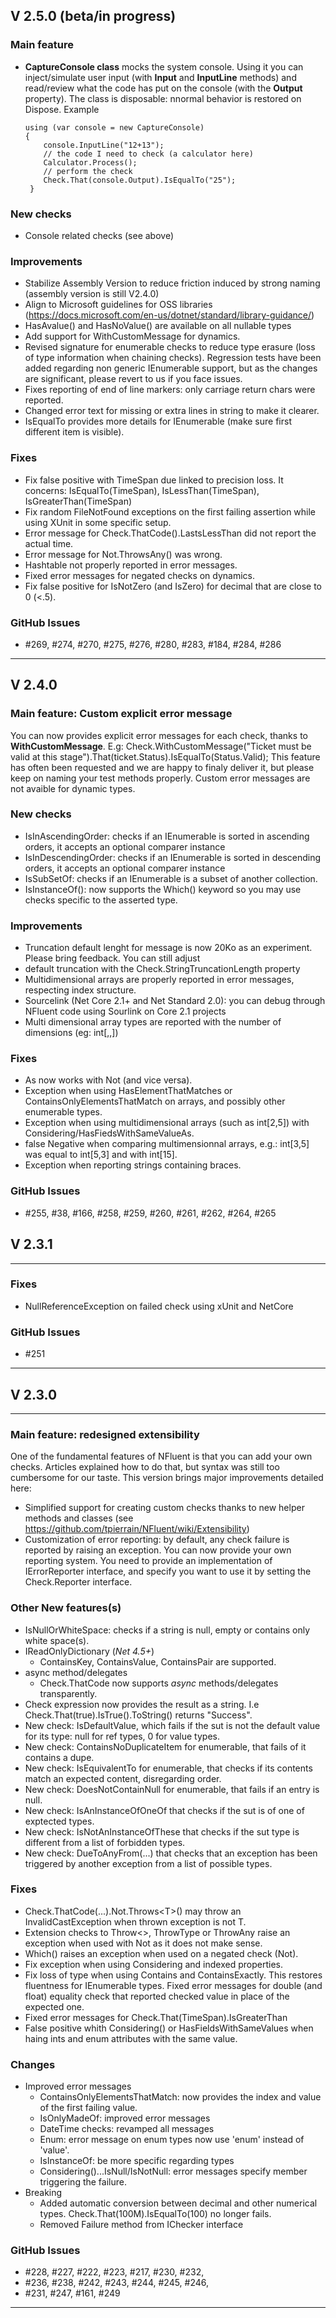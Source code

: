 ## V 2.5.0 (beta/in progress)
### Main feature
* **CaptureConsole class** mocks the system console. Using it you can inject/simulate
user input (with **Input** and **InputLine** methods) and read/review what the code has put on the
console (with the **Output** property). The class is disposable: nnormal behavior
is restored on Dispose.
Example

      using (var console = new CaptureConsole)
      {
          console.InputLine("12+13");
          // the code I need to check (a calculator here)
          Calculator.Process();
          // perform the check
          Check.That(console.Output).IsEqualTo("25");
       }
 
### New checks
* Console related checks (see above)

### Improvements
* Stabilize Assembly Version to reduce friction induced by strong naming (assembly version is still V2.4.0)
* Align to Microsoft guidelines for OSS libraries (https://docs.microsoft.com/en-us/dotnet/standard/library-guidance/)
* HasAvalue() and HasNoValue() are available on all nullable types
* Add support for WithCustomMessage for dynamics.
* Revised signature for enumerable checks to reduce type erasure (loss of type information when chaining checks). Regression tests have been added regarding non generic IEnumerable support, but as the changes
are significant, please revert to us if you face issues.
* Fixes reporting of end of line markers: only carriage return chars were reported.
* Changed error text for missing or extra lines in string to make it clearer.
* IsEqualTo provides more details for IEnumerable (make sure first different item is visible).

### Fixes
* Fix false positive with TimeSpan due linked to precision loss. It concerns: IsEqualTo(TimeSpan), IsLessThan(TimeSpan), IsGreaterThan(TimeSpan)
* Fix random FileNotFound exceptions on the first failing assertion while using XUnit in some specific setup.
* Error message for Check.ThatCode().LastsLessThan did not report the actual time.
* Error message for Not.ThrowsAny() was wrong.
* Hashtable not properly reported in error messages.
* Fixed error messages for negated checks on dynamics.
* Fix false positive for IsNotZero (and IsZero) for decimal that are close to 0 (<.5).

### GitHub Issues
* #269, #274, #270, #275, #276, #280, #283, #184, #284, #286

---------------
## V 2.4.0
### Main feature: Custom explicit error message
You can now provides explicit error messages for each check, thanks to **WithCustomMessage**. E.g:
Check.WithCustomMessage("Ticket must be valid at this stage").That(ticket.Status).IsEqualTo(Status.Valid);
This feature has often been requested  and we are happy to finaly deliver it, but please keep on
naming your test methods properly.
Custom error messages are not avaible for dynamic types.


### New checks
* IsInAscendingOrder: checks if an IEnumerable is sorted in ascending orders, it accepts an optional comparer instance
* IsInDescendingOrder:  checks if an IEnumerable is sorted in descending orders, it accepts an optional comparer instance
* IsSubSetOf: checks if an IEnumerable is a subset of another collection.
* IsInstanceOf<Type>(): now supports the Which() keyword so you may use checks specific to the asserted type.

### Improvements
* Truncation default lenght for message is now 20Ko as an experiment. Please bring feedback. You can still adjust 
* default truncation with the Check.StringTruncationLength property
* Multidimensional arrays are properly reported in error messages, respecting index structure.
* Sourcelink (Net Core 2.1+ and Net Standard 2.0): you can debug through NFluent code using Sourlink on Core 2.1 projects
* Multi dimensional array types are reported with the number of dimensions (eg: int[,,])

### Fixes
* As now works with Not (and vice versa).
* Exception when using HasElementThatMatches or ContainsOnlyElementsThatMatch on arrays, and possibly
other enumerable types.
* Exception when using multidimensional arrays (such as  int[2,5]) with Considering/HasFiedsWithSameValueAs.
* false Negative when comparing multimensionnal arrays, e.g.: int[3,5] was equal to int[5,3] and with int[15].
* Exception when reporting strings containing braces.

### GitHub Issues
* #255, #38, #166, #258, #259, #260, #261, #262, #264, #265


## V 2.3.1
---------------
### Fixes
* NullReferenceException on failed check using xUnit and NetCore

### GitHub Issues
* #251
------
## V 2.3.0
---------------
### Main feature: redesigned extensibility
One of the fundamental features of NFluent is that you can add your own checks.
Articles explained how to do that, but syntax was still too cumbersome 
for our taste. This version brings major improvements detailed here:

* Simplified support for creating custom checks thanks to new helper methods
and classes (see https://github.com/tpierrain/NFluent/wiki/Extensibility)
* Customization of error reporting: by default, any check failure is reported
by raising an exception. You can now provide your own reporting system. You need to provide an implementation
of IErrorReporter interface, and specify you want to use it by setting the Check.Reporter interface.


### Other New features(s)
* IsNullOrWhiteSpace: checks if a string is null, empty or contains only white space(s).
* IReadOnlyDictionary (_Net 4.5+_)
  * ContainsKey, ContainsValue, ContainsPair are supported.
* async method/delegates
  * Check.ThatCode now supports _async_ methods/delegates transparently.
* Check expression now provides the result as a string. I.e Check.That(true).IsTrue().ToString() returns "Success".
* New check: IsDefaultValue, which fails if the sut is not the default value for its type: null for ref types, 0 for value types.
* New check: ContainsNoDuplicateItem for enumerable, that fails of it contains a dupe.
* New check: IsEquivalentTo for enumerable, that checks if its contents match an expected content, disregarding order.
* New check: DoesNotContainNull for enumerable, that fails if an entry is null.
* New check: IsAnInstanceOfOneOf that checks if the sut is of one of exptected types.
* New check: IsNotAnInstanceOfThese that checks if the sut type is different from a list of forbidden types.
* New check: DueToAnyFrom(...) that checks that an exception has been triggered by another exception from a list of possible types.

### Fixes
 * Check.ThatCode(...).Not.Throws\<T\>() may throw an InvalidCastException when thrown exception is not T.
 * Extension checks to Throw\<\>, ThrowType or ThrowAny raise an exception when used with Not as it does not make sense.
 * Which() raises an exception when used on a negated check (Not).
 * Fix exception when using Considering and indexed properties.
 * Fix loss of type when using Contains and ContainsExactly. This restores fluentness for IEnumerable<T> types.
 Fixed error messages for double (and float) equality check that reported checked value in place of the expected one.
 * Fixed error messages for Check.That(TimeSpan).IsGreaterThan
 * False positive whith Considering() or HasFieldsWithSameValues when haing ints and enum attributes with the same value.

### Changes
* Improved error messages
  * ContainsOnlyElementsThatMatch: now provides the index and value of the first failing value.
  * IsOnlyMadeOf: improved error messages
  * DateTime checks: revamped all messages
  * Enum: error message on enum types now use 'enum' instead of 'value'.
  * IsInstanceOf: be more specific regarding types
  * Considering()...IsNull/IsNotNull: error messages specify member triggering the failure.
* Breaking
  * Added automatic conversion between decimal and other numerical types. Check.That(100M).IsEqualTo(100) no longer fails.
  * Removed Failure method from IChecker interface
 
### GitHub Issues
* #228, #227, #222, #223, #217, #230, #232, 
* #236, #238, #242, #243, #244, #245, #246,
* #231, #247, #161, #249
------
